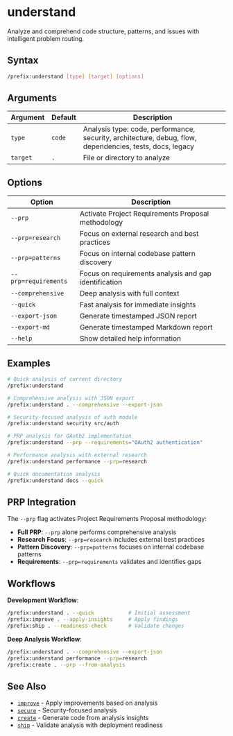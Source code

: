# understand

Analyze and comprehend code structure, patterns, and issues with intelligent problem routing.

## Syntax

```bash
/prefix:understand [type] [target] [options]
```

## Arguments

| Argument | Default | Description |
|----------|---------|-------------|
| `type` | `code` | Analysis type: code, performance, security, architecture, debug, flow, dependencies, tests, docs, legacy |
| `target` | `.` | File or directory to analyze |

## Options

| Option | Description |
|--------|-------------|
| `--prp` | Activate Project Requirements Proposal methodology |
| `--prp=research` | Focus on external research and best practices |
| `--prp=patterns` | Focus on internal codebase pattern discovery |
| `--prp=requirements` | Focus on requirements analysis and gap identification |
| `--comprehensive` | Deep analysis with full context |
| `--quick` | Fast analysis for immediate insights |
| `--export-json` | Generate timestamped JSON report |
| `--export-md` | Generate timestamped Markdown report |
| `--help` | Show detailed help information |

## Examples

```bash
# Quick analysis of current directory
/prefix:understand

# Comprehensive analysis with JSON export
/prefix:understand . --comprehensive --export-json

# Security-focused analysis of auth module
/prefix:understand security src/auth

# PRP analysis for OAuth2 implementation
/prefix:understand --prp --requirements="OAuth2 authentication"

# Performance analysis with external research
/prefix:understand performance --prp=research

# Quick documentation analysis
/prefix:understand docs --quick
```

## PRP Integration

The `--prp` flag activates Project Requirements Proposal methodology:

- **Full PRP**: `--prp` alone performs comprehensive analysis
- **Research Focus**: `--prp=research` includes external best practices
- **Pattern Discovery**: `--prp=patterns` focuses on internal codebase patterns
- **Requirements**: `--prp=requirements` validates and identifies gaps

## Workflows

**Development Workflow**:

```bash
/prefix:understand . --quick           # Initial assessment
/prefix:improve . --apply-insights     # Apply findings
/prefix:ship . --readiness-check       # Validate changes
```

**Deep Analysis Workflow**:

```bash
/prefix:understand . --comprehensive --export-json
/prefix:understand performance --prp=research
/prefix:create . --prp --from-analysis
```

## See Also

- [`improve`](improve.md) - Apply improvements based on analysis
- [`secure`](secure.md) - Security-focused analysis
- [`create`](create.md) - Generate code from analysis insights
- [`ship`](ship.md) - Validate analysis with deployment readiness
